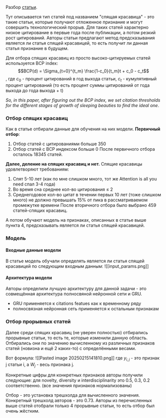 Разбор [статьи](https://papers.ssrn.com/sol3/papers.cfm?abstract_id=4419099).


Тут описывается тип статей под названием "спящая красавица" - это такие статьи, которые получают отложенное признание и могут совершить технологический прорыв. 
Для таких статей характерно низкое цитирование в первые года после публикации, а потом резкий рост цитирований.
Авторы статьи предлагают метод предсказывания является ли статья спящей красавицей, то есть получит ли данная статья признание в будущем.

Для отбора спящих красавиц из просто высоко-цитируемых статей используется BCP  index:
$$BCP(d) = \Sigma_{t=0}^{t_m} \frac{1-c_0}{t_m}t + c_0 - c_t$$
, где $c_0$ - процент цитирований в год выхода статьи, $c_t$ - кумулятивный процент цитирований (то есть процент суммы цитирований от года выхода до года выхода + t)

*So, in this paper, after figuring out the BCP index, we set citation thresholds for the different stages of growth of sleeping beauties to find the ideal one*.

### Отбор спящих красавиц
Как в статье отбирали данные для обучения на них модели.
**Первичный отбор**:
1) Отбор статей с цитированиями больше 350
2) Отбор статей с BCP индексом больше 0
После первичного отбора осталось 18345 статей.

**Далее, деление на спящих красавиц и нет.** Спящие красавицы удовлетворяют требованиям:
1) Спят 5-10 лет (как по мне слишком много, тот же Attention is all you need спал 3-4 года)
2) Во время сна среднее кол-во цитирования $\leq$ 2
3) Среднегодовое кол-во цитат в течении первых 10 лет (тоже слишком много) не должно превышать 15% от пика в рассматриваемом промежутке времени
После вторичного отбора было выбрано 459 статей-спящих красавиц.

А потом обучают модель на признаках, описанных в статье выше пункта 4, предсказывать является ли статья спящей красавицей.

### Модель
#### Входные данные модели
В статье модель обучали определять является ли статья спящей красавицей по следующим входным данным:
![[input_params.png]]

#### Архитектура модели
Авторы определили лучшую архитектуру для данной задачи - это совмещённая архитектура полносвяной нейронной сети и GRU. 
- GRU применяется к citations featues как к временному ряду
- полносвязная нейронная сеть применяется к остальным признакам

### Отбор прорывных статей
Далее среди спящих красавиц (не уверен полностью) отбирались прорывные статьи, то есть те, которые изменили данную область.
Отбирались они по значению вычисленному из различных признаков статей (новизна и ещё 2 каких-то) с определёнными весами. 

Вот формула:
![[Pasted image 20250215141810.png]]
где $y_{i, j}$ - это признак j статьи i, а $W_j$ - весь признака j.

Конкретные цифры для конкретных признаков авторы получили следующие: для novelty, diversity и interdisciplinarity это 0.5, 0.3, 0.2 соответственно. (все значения признаков нормализованы)

Отбор - это установка трешхолда для вычисленного значения. Конкретный трешхолд авторов - это 0.73.
Авторы из перечисленных выше статей отобрали только 4 прорывные статьи, то есть отбор был очень жёстким.





